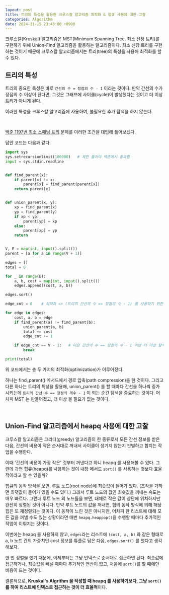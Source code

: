 ```yaml
---
layout: post
title: 트리의 특성을 활용한 크루스칼 알고리즘 최적화 & 힙큐 사용에 대한 고찰
categories: Algorithm
date: 2024-11-15 23:43:00 +0900
---
```

크루스칼(Kruskal) 알고리즘은 MST(Minimum Spanning Tree, 최소 신장 트리)를 구현하기 위해 Union-Find 알고리즘을 활용하는 알고리즘이다. 최소 신장 트리를 구현하는 것이기 때문에 크루스칼 알고리즘에서는 트리(tree)의 특성을 사용해 최적화를 할 수 있다.

## 트리의 특성

트리의 중요한 특성은 바로 ```간선의 수 = 정점의 수 - 1``` 이라는 것이다. 만약 간선의 수가 정점의 수 이상이 된다면, 그것은 그래프에 사이클(cycle)이 발생했다는 것이고 더 이상 트리가 아니게 된다.

이러한 특성을 크루스칼 알고리즘에 사용하여, 불필요한 추가 탐색을 하지 않는다.

<br>

<a href="https://www.acmicpc.net/problem/1197" target="_blank">백준 1197번 최소 스패닝 트리</a> 문제를 이러한 조건을 대입해 풀어보겠다.

답안 코드는 다음과 같다.

```python
import sys
sys.setrecursionlimit(100000)   # 제한 풀어야 백준에서 통과함
input = sys.stdin.readline


def find_parent(x):
    if parent[x] != x:
        parent[x] = find_parent(parent[x])
    return parent[x]


def union_parent(x, y):
    xp = find_parent(x)
    yp = find_parent(y)
    if xp < yp:
        parent[yp] = xp
    else:
        parent[xp] = yp
    return


V, E = map(int, input().split())
parent = [a for a in range(V + 1)]

edges = []
total = 0

for _ in range(E):
    a, b, cost = map(int, input().split())
    edges.append((cost, a, b))

edges.sort()

edge_cnt = 0    # 최적화 => (트리의 간선의 수 == 정점의 수 - 1) 를 사용하기 위한 변수 edge_cnt

for edge in edges:
    cost, a, b = edge
    if find_parent(a) != find_parent(b):
        union_parent(a, b)
        total += cost
        edge_cnt += 1

    if edge_cnt == V - 1:   # 이은 간선의 수 == 정점의 수 - 1 이면 더 이상 탐색하지 않고 종료한다.
        break

print(total)
```

위 코드에서는 총 두 가지의 최적화(optimization)가 이루어졌다.

하나는 find_parent() 메서드에서 경로 압축(path compression)을 한 것이다. 그리고 다른 하나는 트리의 특성을 활용해, union_parent() 를 할 때마다 간선을 하나씩 증가시키는데 ```트리의 간선 수 == 정점의 개수 - 1``` 이 되는 순간 탐색을 종료하는 것이다. 어차피 MST 는 만들어졌고, 더 이상 볼 필요가 없는 것이다.

<br>

## Union-Find 알고리즘에서 heapq 사용에 대한 고찰

크루스칼 알고리즘은 그리디(greedy) 알고리즘의 한 종류로서 모든 간선 정보를 받은 다음, 간선의 비용이 작은 순서대로 꺼내서 사이클이 생기지 않는지 판별하고 합치는 작업을 수행한다.

이때 '간선의 비용이 가장 작은' 것부터 꺼낸다고 하니 heapq 를 사용해볼 수 있다. 그런데 과연 힙큐(heapq)를 사용하는 것이 내장 메서드 ```sort()``` 를 사용하는 것보다 효율적이라고 할 수 있을까?

힙큐의 동작 방식을 보면, 루트 노드(root node)에 최솟값이 들어가 있다. (조작을 가하면 최댓값이 들어가 있을 수도 있다.) 그래서 루트 노드의 값인 최솟값을 꺼내는 속도는 매우 빠르다. 그런데 루트 노드 외 노드들을 보면, 대체로 작은 값이 상단에 위치하지만 완전히 정렬된 것이 아니다. 만약 루트 노드의 값을 꺼내면, 힙의 동작 방식에 의해 해당 힙은 또 재정렬되는 것이다. 이 동작이 느린 것은 아니지만, 어차피 한 리스트에 대해 모든 값을 꺼낼 수도 있는 상황이라면 매번 ```heapq.heappop()```을 수행할 때마다 추가적인 작업이 이뤄지는 것이다.

이번에는 heapq 를 사용하지 않고, ```edges```라는 리스트에 ```(cost, a, b)``` 와 같은 형태로 a, b 노드 간의 가중치인 cost 정보를 튜플로 담은 다음, ```edges.sort()``` 를 했다고 생각해보자.

한 번 정렬을 했기 때문에, 이제부터는 그냥 인덱스로 순서대로 접근하면 된다. 최솟값에 접근하거나, 최솟값을 빼낼 때마다 추가적인 연산이 없고, 처음에 ```sort()```를 할 때에만 비용이 드는 것이다.

결론적으로, <b>Kruskal's Algrithm 을 작성할 때 heapq 를 사용하기보다, 그냥 ```sort()``` 를 하여 리스트에 인덱스로 접근하는 것이 더 효율적</b>이다.